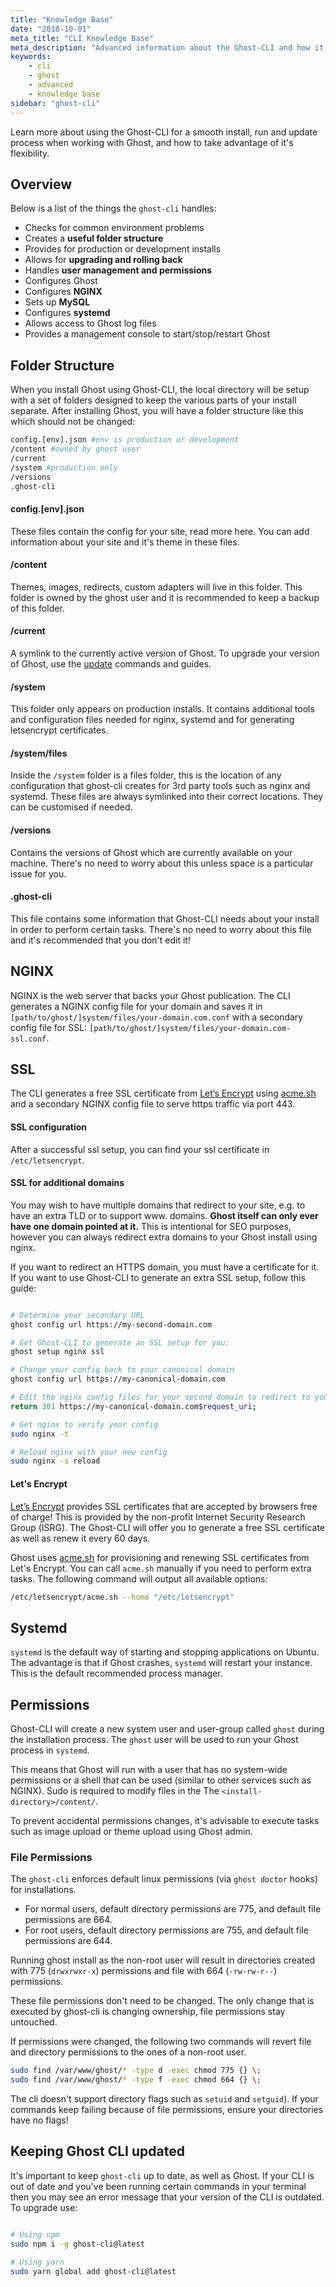 ```yaml
---
title: "Knowledge Base"
date: "2018-10-01"
meta_title: "CLI Knowledge Base"
meta_description: "Advanced information about the Ghost-CLI and how it works!"
keywords:
    - cli
    - ghost
    - advanced
    - knowledge base
sidebar: "ghost-cli"
---
```


Learn more about using the Ghost-CLI for a smooth install, run and update process when working with Ghost, and how to take advantage of it's flexibility.


## Overview

Below is a list of the things the `ghost-cli` handles:

- Checks for common environment problems
- Creates a **useful folder structure**
- Provides for production or development installs
- Allows for **upgrading and rolling back**
- Handles **user management and permissions**
- Configures Ghost
- Configures **NGINX**
- Sets up **MySQL**
- Configures **systemd**
- Allows access to Ghost log files
- Provides a management console to start/stop/restart Ghost



## Folder Structure

When you install Ghost using Ghost-CLI, the local directory will be setup with a set of folders designed to keep the various parts of your install separate. After installing Ghost, you will have a folder structure like this which should not be changed:

```bash
config.[env].json #env is production or development
/content #owned by ghost user
/current
/system #production only
/versions
.ghost-cli
```

#### config.[env].json

These files contain the config for your site, read more here.
You can add information about your site and it's theme in these files.

#### /content

Themes, images, redirects, custom adapters will live in this folder. This folder is owned by the ghost user and it is recommended to keep a backup of this folder.

#### /current

A symlink to the currently active version of Ghost. To upgrade your version of Ghost, use the [update](/api/ghost-cli/update/) commands and guides.

#### /system

This folder only appears on production installs. It contains additional tools and configuration files needed for nginx, systemd and for generating letsencrypt certificates.

#### /system/files

Inside the `/system` folder is a files folder, this is the location of any configuration that ghost-cli creates for 3rd party tools such as nginx and systemd. These files are always symlinked into their correct locations. They can be customised if needed.

#### /versions

Contains the versions of Ghost which are currently available on your machine. There's no need to worry about this unless space is a particular issue for you.

#### .ghost-cli

This file contains some information that Ghost-CLI needs about your install in order to perform certain tasks. There's no need to worry about this file and it's recommended that you don't edit it!


## NGINX

NGINX is the web server that backs your Ghost publication. The CLI generates a NGINX config file for your domain and saves it in `[path/to/ghost/]system/files/your-domain.com.conf` with a secondary config file for SSL: `[path/to/ghost/]system/files/your-domain.com-ssl.conf`.

## SSL

The CLI generates a free SSL certificate from [Let’s Encrypt](#lets-encrypt) using [acme.sh](#lets-encrypt) and a secondary NGINX config file to serve https traffic via port 443.

#### SSL configuration

After a successful ssl setup, you can find your ssl certificate in `/etc/letsencrypt`.


#### SSL for additional domains

You may wish to have multiple domains that redirect to your site, e.g. to have an extra TLD or to support www. domains. **Ghost itself can only ever have one domain pointed at it.** This is intentional for SEO purposes, however you can always redirect extra domains to your Ghost install using nginx.

If you want to redirect an HTTPS domain, you must have a certificate for it. If you want to use Ghost-CLI to generate an extra SSL setup, follow this guide:

```bash

# Determine your secondary URL
ghost config url https://my-second-domain.com

# Get Ghost-CLI to generate an SSL setup for you:
ghost setup nginx ssl

# Change your config back to your canonical domain
ghost config url https://my-canonical-domain.com

# Edit the nginx config files for your second domain to redirect to your canonical domain. In both files replace the content of the first location block with:
return 301 https://my-canonical-domain.com$request_uri;

# Get nginx to verify your config
sudo nginx -t

# Reload nginx with your new config
sudo nginx -s reload
```


#### Let's Encrypt

[Let’s Encrypt](https://letsencrypt.org/) provides SSL certificates that are accepted by browsers free of charge! This is provided by the non-profit Internet Security Research Group (ISRG). The Ghost-CLI will offer you to generate a free SSL certificate as well as renew it every 60 days.

Ghost uses [acme.sh](https://github.com/Neilpang/acme.sh) for provisioning and renewing SSL certificates from Let's Encrypt. You can call `acme.sh` manually if you need to perform extra tasks. The following command will output all available options:

```bash
/etc/letsencrypt/acme.sh --home "/etc/letsencrypt"
```


## Systemd

`systemd` is the default way of starting and stopping applications on Ubuntu. The advantage is that if Ghost crashes, `systemd` will restart your instance. This is the default recommended process manager.

## Permissions

Ghost-CLI will create a new system user and user-group called `ghost` during the installation process. The `ghost` user will be used to run your Ghost process in `systemd`.

This means that Ghost will run with a user that has no system-wide permissions or a shell that can be used (similar to other services such as NGINX). Sudo is required to modify files in the The  `<install-directory>/content/`.

To prevent accidental permissions changes, it's advisable to execute tasks such as image upload or theme upload using Ghost admin.


### File Permissions

The `ghost-cli` enforces default linux permissions (via `ghost doctor` hooks) for installations.

- For normal users, default directory permissions are 775, and default file permissions are 664.
- For root users, default directory permissions are 755, and default file permissions are 644.

Running ghost install as the non-root user will result in directories created with 775 (`drwxrwxr-x`) permissions and file with 664 (`-rw-rw-r--`) permissions.

These file permissions don't need to be changed. The only change that is executed by ghost-cli is changing ownership, file permissions stay untouched.

If permissions were changed, the following two commands will revert file and directory permissions to the ones of a non-root user.

```bash
sudo find /var/www/ghost/* -type d -exec chmod 775 {} \;
sudo find /var/www/ghost/* -type f -exec chmod 664 {} \;
```

The cli doesn't support directory flags such as `setuid` and `setguid`). If your commands keep failing because of file permissions, ensure your directories have no flags!

## Keeping Ghost CLI updated

It's important to keep `ghost-cli` up to date, as well as Ghost. If your CLI is out of date and you've been running certain commands in your terminal then you may see an error message that your version of the CLI is outdated. To upgrade use:

```bash

# Using npm
sudo npm i -g ghost-cli@latest

# Using yarn
sudo yarn global add ghost-cli@latest
```
